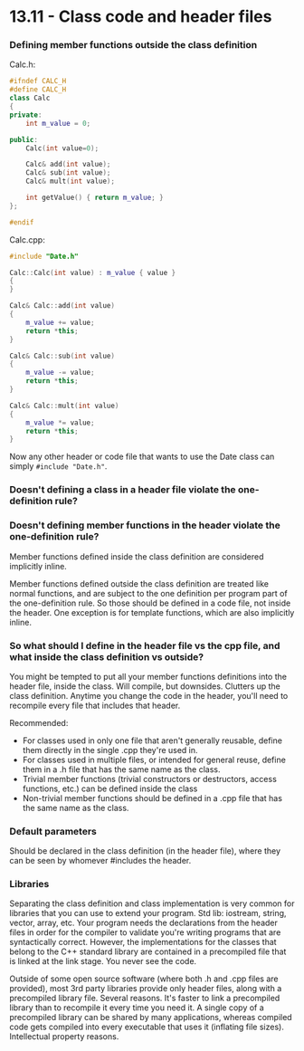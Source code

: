 # 13.11 - Class code and header files

### Defining member functions outside the class definition

Calc.h:

```c++
#ifndef CALC_H
#define CALC_H
class Calc
{
private:
    int m_value = 0;

public:
    Calc(int value=0);

    Calc& add(int value);
    Calc& sub(int value);
    Calc& mult(int value);

    int getValue() { return m_value; }
};

#endif
```

Calc.cpp:

```c++
#include "Date.h"

Calc::Calc(int value) : m_value { value }
{
}

Calc& Calc::add(int value)
{
    m_value += value;
    return *this;
}

Calc& Calc::sub(int value)
{
    m_value -= value;
    return *this;
}

Calc& Calc::mult(int value)
{
    m_value *= value;
    return *this;
}
```

Now any other header or code file that wants to use the Date class can simply `#include
"Date.h"`.

### Doesn't defining a class in a header file violate the one-definition rule?

### Doesn't defining member functions in the header violate the one-definition rule?
Member functions defined inside the class definition are considered implicitly inline.

Member functions defined outside the class definition are treated like normal functions,
and are subject to the one definition per program part of the one-definition rule. So
those should be defined in a code file, not inside the header. One exception is for
template functions, which are also implicitly inline.

### So what should I define in the header file vs the cpp file, and what inside the class definition vs outside?
You might be tempted to put all your member functions definitions into the header file,
inside the class. Will compile, but downsides. Clutters up the class definition. Anytime
you change the code in the header, you'll need to recompile every file that includes that
header.

Recommended:
* For classes used in only one file that aren't generally reusable, define them directly
  in the single .cpp they're used in.
* For classes used in multiple files, or intended for general reuse, define them in a .h
  file that has the same name as the class.
* Trivial member functions (trivial constructors or destructors, access functions, etc.)
  can be defined inside the class
* Non-trivial member functions should be defined in a .cpp file that has the same name as
  the class.

### Default parameters
Should be declared in the class definition (in the header file), where they can be seen by
whomever #includes the header.

### Libraries
Separating the class definition and class implementation is very common for libraries that
you can use to extend your program. Std lib: iostream, string, vector, array, etc. Your
program needs the declarations from the header files in order for the compiler to validate
you're writing programs that are syntactically correct. However, the implementations for
the classes that belong to the C++ standard library are contained in a precompiled file
that is linked at the link stage. You never see the code.

Outside of some open source software (where both .h and .cpp files are provided), most 3rd
party libraries provide only header files, along with a precompiled library file. Several
reasons. It's faster to link a precompiled library than to recompile it every time you
need it. A single copy of a precompiled library can be shared by many applications,
whereas compiled code gets compiled into every executable that uses it (inflating file
sizes). Intellectual property reasons.
